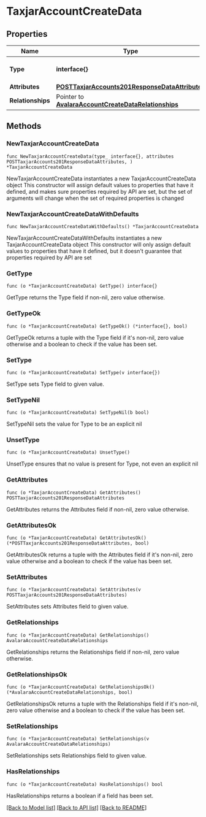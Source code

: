# TaxjarAccountCreateData

## Properties

Name | Type | Description | Notes
------------ | ------------- | ------------- | -------------
**Type** | **interface{}** | The resource&#39;s type | 
**Attributes** | [**POSTTaxjarAccounts201ResponseDataAttributes**](POSTTaxjarAccounts201ResponseDataAttributes.md) |  | 
**Relationships** | Pointer to [**AvalaraAccountCreateDataRelationships**](AvalaraAccountCreateDataRelationships.md) |  | [optional] 

## Methods

### NewTaxjarAccountCreateData

`func NewTaxjarAccountCreateData(type_ interface{}, attributes POSTTaxjarAccounts201ResponseDataAttributes, ) *TaxjarAccountCreateData`

NewTaxjarAccountCreateData instantiates a new TaxjarAccountCreateData object
This constructor will assign default values to properties that have it defined,
and makes sure properties required by API are set, but the set of arguments
will change when the set of required properties is changed

### NewTaxjarAccountCreateDataWithDefaults

`func NewTaxjarAccountCreateDataWithDefaults() *TaxjarAccountCreateData`

NewTaxjarAccountCreateDataWithDefaults instantiates a new TaxjarAccountCreateData object
This constructor will only assign default values to properties that have it defined,
but it doesn't guarantee that properties required by API are set

### GetType

`func (o *TaxjarAccountCreateData) GetType() interface{}`

GetType returns the Type field if non-nil, zero value otherwise.

### GetTypeOk

`func (o *TaxjarAccountCreateData) GetTypeOk() (*interface{}, bool)`

GetTypeOk returns a tuple with the Type field if it's non-nil, zero value otherwise
and a boolean to check if the value has been set.

### SetType

`func (o *TaxjarAccountCreateData) SetType(v interface{})`

SetType sets Type field to given value.


### SetTypeNil

`func (o *TaxjarAccountCreateData) SetTypeNil(b bool)`

 SetTypeNil sets the value for Type to be an explicit nil

### UnsetType
`func (o *TaxjarAccountCreateData) UnsetType()`

UnsetType ensures that no value is present for Type, not even an explicit nil
### GetAttributes

`func (o *TaxjarAccountCreateData) GetAttributes() POSTTaxjarAccounts201ResponseDataAttributes`

GetAttributes returns the Attributes field if non-nil, zero value otherwise.

### GetAttributesOk

`func (o *TaxjarAccountCreateData) GetAttributesOk() (*POSTTaxjarAccounts201ResponseDataAttributes, bool)`

GetAttributesOk returns a tuple with the Attributes field if it's non-nil, zero value otherwise
and a boolean to check if the value has been set.

### SetAttributes

`func (o *TaxjarAccountCreateData) SetAttributes(v POSTTaxjarAccounts201ResponseDataAttributes)`

SetAttributes sets Attributes field to given value.


### GetRelationships

`func (o *TaxjarAccountCreateData) GetRelationships() AvalaraAccountCreateDataRelationships`

GetRelationships returns the Relationships field if non-nil, zero value otherwise.

### GetRelationshipsOk

`func (o *TaxjarAccountCreateData) GetRelationshipsOk() (*AvalaraAccountCreateDataRelationships, bool)`

GetRelationshipsOk returns a tuple with the Relationships field if it's non-nil, zero value otherwise
and a boolean to check if the value has been set.

### SetRelationships

`func (o *TaxjarAccountCreateData) SetRelationships(v AvalaraAccountCreateDataRelationships)`

SetRelationships sets Relationships field to given value.

### HasRelationships

`func (o *TaxjarAccountCreateData) HasRelationships() bool`

HasRelationships returns a boolean if a field has been set.


[[Back to Model list]](../README.md#documentation-for-models) [[Back to API list]](../README.md#documentation-for-api-endpoints) [[Back to README]](../README.md)


